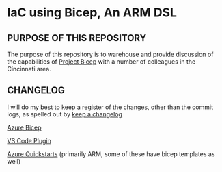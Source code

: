 # IaC using Bicep, An ARM DSL

## PURPOSE OF THIS REPOSITORY
The purpose of this repository is to warehouse and provide discussion of the capabilities of [Project Bicep](https://github.com/Azure/bicep) with a number of colleagues in the Cincinnati area.

## CHANGELOG
I will do my best to keep a register of the changes, other than the commit logs, as spelled out by [keep a changelog](https://keepachangelog.com/en/1.0.0/)

[Azure Bicep](https://github.com/Azure/bicep)

[VS Code Plugin](https://marketplace.visualstudio.com/items?itemName=ms-azuretools.vscode-bicep)

[Azure Quickstarts](https://github.com/Azure/azure-quickstart-templates) (primarily ARM, some of these have bicep templates as well)

